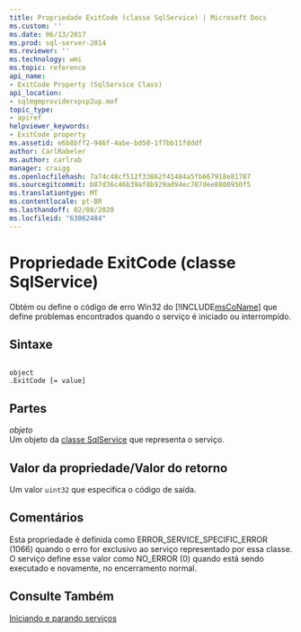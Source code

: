 ```yaml
---
title: Propriedade ExitCode (classe SqlService) | Microsoft Docs
ms.custom: ''
ms.date: 06/13/2017
ms.prod: sql-server-2014
ms.reviewer: ''
ms.technology: wmi
ms.topic: reference
api_name:
- ExitCode Property (SqlService Class)
api_location:
- sqlmgmproviderxpsp2up.mof
topic_type:
- apiref
helpviewer_keywords:
- ExitCode property
ms.assetid: e6b8bff2-946f-4abe-bd50-1f7bb11fdddf
author: CarlRabeler
ms.author: carlrab
manager: craigg
ms.openlocfilehash: 7a74c48cf512f33862f41484a5fb667918e81787
ms.sourcegitcommit: b87d36c46b39af8b929ad94ec707dee8800950f5
ms.translationtype: MT
ms.contentlocale: pt-BR
ms.lasthandoff: 02/08/2020
ms.locfileid: "63062484"
---
```

# <a name="exitcode-property-sqlservice-class"></a>Propriedade ExitCode (classe SqlService)
  Obtém ou define o código de erro Win32 do [!INCLUDE[msCoName](../../../includes/msconame-md.md)] que define problemas encontrados quando o serviço é iniciado ou interrompido.  
  
## <a name="syntax"></a>Sintaxe  
  
```  
  
object  
.ExitCode [= value]  
```  
  
## <a name="parts"></a>Partes  
 *objeto*  
 Um objeto da [classe SqlService](sqlservice-class.md) que representa o serviço.  
  
## <a name="property-valuereturn-value"></a>Valor da propriedade/Valor do retorno  
 Um valor `uint32` que especifica o código de saída.  
  
## <a name="remarks"></a>Comentários  
 Esta propriedade é definida como ERROR_SERVICE_SPECIFIC_ERROR (1066) quando o erro for exclusivo ao serviço representado por essa classe. O serviço define esse valor como NO_ERROR (0) quando está sendo executado e novamente, no encerramento normal.  
  
## <a name="see-also"></a>Consulte Também  
 [Iniciando e parando serviços](https://technet.microsoft.com/library/ms174886\(v=sql.105\).aspx)  
  
  
